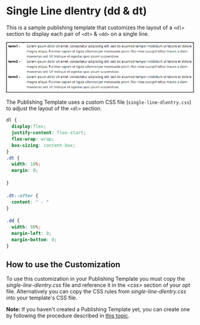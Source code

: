 # Single Line dlentry (dd & dt)

This is a sample publishing template that customizes the layout of a `<dl>` section to display each pair of `<dt>` & `<dd>` on a single line.

![resources/img/single-line-dlentry.png](resources/img/single-line-dlentry.png "dt & dd on a single line")

The Publishing Template uses a custom CSS file (`single-line-dlentry.css`) to adjust the layout of the `<dl>` section.
```css
dl {
  display:flex;
  justify-content: flex-start;
  flex-wrap: wrap;
  box-sizing: content-box;
}
.dt {
  width: 10%;
  margin: 0;
  
}

.dt::after {
  content: " - "
}

.dd {
  width: 90%;
  margin-left: 0;
  margin-bottom: 0;
}
```

## How to use the Customization

To use this customization in your Publishing Template you must copy the *single-line-dlentry.css* file and reference it in the *&lt;css>* section of your *opt* file. Alternatively you can copy the CSS rules from *single-line-dlentry.css* into your template's CSS file.

**Note:** If you haven't created a Publishing Template yet, you can create one by following the procedure described in [this topic](https://www.oxygenxml.com/doc/versions/25.0/ug-webhelp-responsive/topics/whr-create-publishing-template-x.html).


